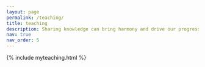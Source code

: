 ```yaml
---
layout: page
permalink: /teaching/
title: teaching
description: Sharing knowledge can bring harmony and drive our progress together.
nav: true
nav_order: 5
---
```


{% include myteaching.html %}
